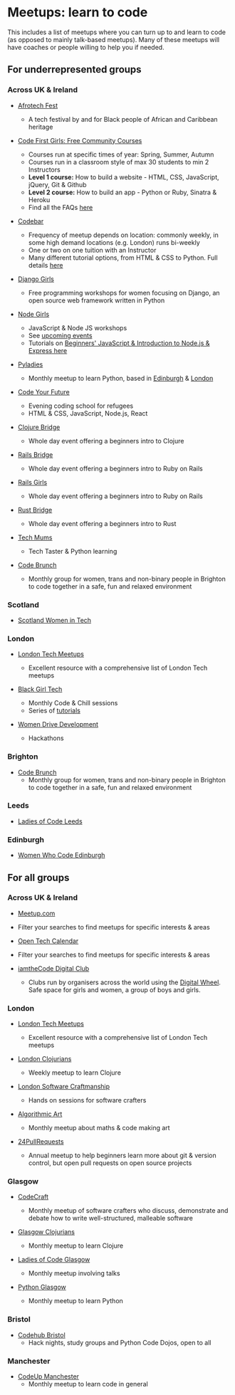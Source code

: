 # Meetups: learn to code

This includes a list of meetups where you can turn up to and learn to code (as opposed to mainly talk-based meetups). 
Many of these meetups will have coaches or people willing to help you if needed.

## For underrepresented groups

### Across UK & Ireland

* [Afrotech Fest](https://www.afrotechfest.co.uk/)
   * A tech festival by and for Black people of African and Caribbean heritage

* [Code First Girls: Free Community Courses](https://www.codefirstgirls.org.uk/free-community-courses.html)
    * Courses run at specific times of year: Spring, Summer, Autumn
    * Courses run in a classroom style of max 30 students to min 2 Instructors    
    * **Level 1 course:** How to build a website - HTML, CSS, JavaScript, jQuery, Git & Github
    * **Level 2 course:** How to build an app - Python or Ruby, Sinatra & Heroku
    * Find all the FAQs [here](https://www.codefirstgirls.org.uk/community-course-faqs.html)

* [Codebar](https://codebar.io/)
    * Frequency of meetup depends on location: commonly weekly, in some high demand locations (e.g. London) runs bi-weekly
    * One or two on one tuition with an Instructor
    * Many different tutorial options, from HTML & CSS to Python. Full details [here](http://tutorials.codebar.io/)
    
* [Django Girls](https://djangogirls.org/events/)
    * Free programming workshops for women focusing on Django, an open source web framework written in Python

* [Node Girls](https://nodegirls.com/)
    * JavaScript & Node JS workshops
    * See [upcoming events](https://nodegirls.com/events.html)
    * Tutorials on [Beginners' JavaScript & Introduction to Node.js & Express here](https://nodegirls.com/resources.html)

* [Pyladies](http://www.pyladies.com/)
    * Monthly meetup to learn Python, based in [Edinburgh](https://www.meetup.com/PyLadiesEdinburgh/) & [London](https://www.meetup.com/pyladieslondon/)

* [Code Your Future](https://codeyourfuture.io/)
    * Evening coding school for refugees
    * HTML & CSS, JavaScript, Node.js, React

* [Clojure Bridge](https://clojurebridge.org/)
    * Whole day event offering a beginners intro to Clojure

* [Rails Bridge](http://railsbridge.org/)
    * Whole day event offering a beginners intro to Ruby on Rails

* [Rails Girls](http://railsgirls.com/)
    * Whole day event offering a beginners intro to Ruby on Rails

* [Rust Bridge]( https://rustbridge.github.io/)
    * Whole day event offering a beginners intro to Rust

* [Tech Mums](http://techmums.co/)
    * Tech Taster & Python learning
    
* [Code Brunch](https://www.facebook.com/groups/206177746699309/)
    * Monthly group for women, trans and non-binary people in Brighton to code together in a safe, fun and relaxed environment

### Scotland

* [Scotland Women in Tech](https://twitter.com/Scot_WIT)

### London

* [London Tech Meetups](http://londontechmeetups.com/#underrepresented)
    * Excellent resource with a comprehensive list of London Tech meetups

* [Black Girl Tech](https://home.blackgirl.tech/)
    * Monthly Code & Chill sessions
    * Series of [tutorials](https://home.blackgirl.tech/)

 * [Women Drive Development](http://womendrivendev.org)
    *  Hackathons
    
 ### Brighton
 
 * [Code Brunch](https://www.facebook.com/groups/206177746699309/)
    * Monthly group for women, trans and non-binary people in Brighton to code together in a safe, fun and relaxed environment
 
 ### Leeds

* [Ladies of Code Leeds](https://www.meetup.com/Ladies-of-Code-Leeds/)


### Edinburgh
* [Women Who Code Edinburgh](https://www.meetup.com/Women-Who-Code-Edinburgh/)

## For all groups

### Across UK & Ireland

* [Meetup.com](http://meetup.com/)
 * Filter your searches to find meetups for specific interests & areas

* [Open Tech Calendar](https://opentechcalendar.co.uk/event)
 * Filter your searches to find meetups for specific interests & areas

* [iamtheCode Digital Club](http://www.iamthecode.org/)
   * Clubs run by organisers across the world using the [Digital Wheel](http://www.iamthecode.org/digital-wheel/). Safe space for girls and women, a group of boys and girls.


### London

* [London Tech Meetups](http://londontechmeetups.com/)
    * Excellent resource with a comprehensive list of London Tech meetups

* [London Clojurians](https://www.meetup.com/London-Clojurians/)
    * Weekly meetup to learn Clojure  

* [London Software Craftmanship](https://www.meetup.com/london-software-craftsmanship/)
    * Hands on sessions for software crafters

* [Algorithmic Art](https://www.meetup.com/Algorithmic-Art/)
    * Monthly meetup about maths & code making art

* [24PullRequests](https://24pullrequests.com/dashboard)
    * Annual meetup to help beginners learn more about git & version control, but open pull requests on open source projects

### Glasgow

* [CodeCraft](https://www.codecraftuk.org/)
  * Monthly meetup of software crafters who discuss, demonstrate and debate how to write well-structured, malleable software  

* [Glasgow Clojurians](https://www.meetup.com/Glasgow-Software-Development-Meetup/)
  * Monthly meetup to learn Clojure

* [Ladies of Code Glasgow](https://www.meetup.com/Ladies-of-Code-Glasgow/)
  * Monthly meetup involving talks  

* [Python Glasgow](https://www.meetup.com/Python-Glasgow/)
  * Monthly meetup to learn Python  

 ### Bristol

* [Codehub Bristol](https://www.meetup.com/codehub-bristol/)
   * Hack nights, study groups and Python Code Dojos, open to all
   
### Manchester

* [CodeUp Manchester](https://www.meetup.com/CodeUpManchester/)
   * Monthly meetup to learn code in general
   


